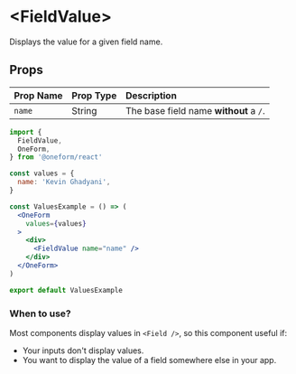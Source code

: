 # &lt;FieldValue&gt;

Displays the value for a given field name.

## Props

| Prop Name | Prop Type | Description |
| :--- | :--- | :--- |
| `name` | String | The base field name **without** a `/`. |

```jsx
import {
  FieldValue,
  OneForm,
} from '@oneform/react'

const values = {
  name: 'Kevin Ghadyani',
}

const ValuesExample = () => (
  <OneForm
    values={values}
  >
    <div>
      <FieldValue name="name" />
    </div>
  </OneForm>
)

export default ValuesExample
```

### When to use?

Most components display values in `<Field />`, so this component useful if:

* Your inputs don't display values.
* You want to display the value of a field somewhere else in your app.

